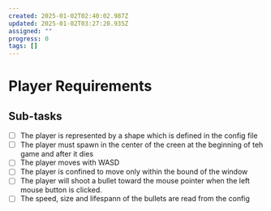 ```yaml
---
created: 2025-01-02T02:40:02.987Z
updated: 2025-01-02T03:27:20.935Z
assigned: ""
progress: 0
tags: []
---
```


# Player Requirements

## Sub-tasks

- [ ] The player is represented by a shape which is defined in the config file
- [ ] The player must spawn in the center of the creen at the beginning of teh game and after it dies
- [ ] The player moves with WASD
- [ ] The player is confined to move only within the bound of the window
- [ ] The player will shoot a bullet toward the mouse pointer when the left mouse button is clicked.
- [ ] The speed, size and lifespann of the bullets are read from the config
